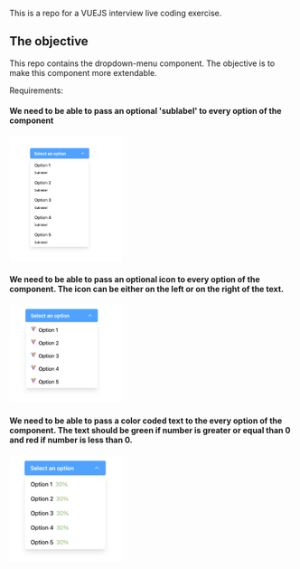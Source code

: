 This is a repo for a VUEJS interview live coding exercise.

## The objective

This repo contains the dropdown-menu component. The objective is to make this component more extendable.

Requirements:

#### We need to be able to pass an optional 'sublabel' to every option of the component

<img src="./assets/example-1.png?raw=true" alt="example-1" width="200px" />  

#### We need to be able to pass an optional icon to every option of the component. The icon can be either on the left or on the right of the text.
  
<img src="./assets/example-2.png?raw=true" alt="example-1" width="200px" />  


#### We need to be able to pass a color coded text to the every option of the component. The text should be green if number is greater or equal than 0 and red if number is less than 0.

<img src="./assets/example-3.png?raw=true" alt="example-1" width="200px" />  

